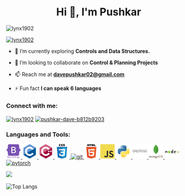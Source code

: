 <h1 align="center">Hi 👋, I'm Pushkar</h1>
<!-- <h3 align="center">Web Dev & Open Source Enthusiast</h3> -->

<p align="left"> <img src="https://komarev.com/ghpvc/?username=lynx1902&label=Profile%20views&color=0e75b6&style=flat" alt="lynx1902" /> </p>

<p align="left"> <a href="https://twitter.com/lynx1902" target="blank"><img src="https://img.shields.io/twitter/follow/lynx1902?logo=twitter&style=for-the-badge" alt="lynx1902" /></a> </p>

- 🌱 I’m currently exploring **Controls and Data Structures.**

- 👯 I’m looking to collaborate on **Control & Planning Projects**

- 📫 Reach me at **davepushkar02@gmail.com**

- ⚡ Fun fact **I can speak 6 languages**

<h3 align="left">Connect with me:</h3>
<p align="left">
<a href="https://twitter.com/lynx1902" target="blank"><img align="center" src="https://raw.githubusercontent.com/rahuldkjain/github-profile-readme-generator/master/src/images/icons/Social/twitter.svg" alt="lynx1902" height="30" width="40" /></a>
<a href="https://linkedin.com/in/pushkar-dave-b812b9203" target="blank"><img align="center" src="https://raw.githubusercontent.com/rahuldkjain/github-profile-readme-generator/master/src/images/icons/Social/linked-in-alt.svg" alt="pushkar-dave-b812b9203" height="30" width="40" /></a>  
</p>

<h3 align="left">Languages and Tools:</h3>
<p align="left"> <a href="https://getbootstrap.com" target="_blank"> <img src="https://raw.githubusercontent.com/devicons/devicon/master/icons/bootstrap/bootstrap-plain-wordmark.svg" alt="bootstrap" width="40" height="40"/> </a> <a href="https://www.cprogramming.com/" target="_blank"> <img src="https://raw.githubusercontent.com/devicons/devicon/master/icons/c/c-original.svg" alt="c" width="40" height="40"/> </a> <a href="https://www.w3schools.com/cpp/" target="_blank"> <img src="https://raw.githubusercontent.com/devicons/devicon/master/icons/cplusplus/cplusplus-original.svg" alt="cplusplus" width="40" height="40"/> </a> <a href="https://www.w3schools.com/css/" target="_blank"> <img src="https://raw.githubusercontent.com/devicons/devicon/master/icons/css3/css3-original-wordmark.svg" alt="css3" width="40" height="40"/> </a> <a href="https://git-scm.com/" target="_blank"> <img src="https://www.vectorlogo.zone/logos/git-scm/git-scm-icon.svg" alt="git" width="40" height="40"/> </a> <a href="https://www.w3.org/html/" target="_blank"> <img src="https://raw.githubusercontent.com/devicons/devicon/master/icons/html5/html5-original-wordmark.svg" alt="html5" width="40" height="40"/> </a> <a href="https://developer.mozilla.org/en-US/docs/Web/JavaScript" target="_blank"> <img src="https://raw.githubusercontent.com/devicons/devicon/master/icons/javascript/javascript-original.svg" alt="javascript" width="40" height="40"/> </a> <a href="https://www.python.org" target="_blank"> <img src="https://raw.githubusercontent.com/devicons/devicon/master/icons/python/python-original.svg" alt="python" width="40" height="40"/>  <a href="https://expressjs.com" target="_blank"> <img src="https://raw.githubusercontent.com/devicons/devicon/master/icons/express/express-original-wordmark.svg" alt="express" width="40" height="40"/> </a>
  <a href="https://www.mongodb.com/" target="_blank"> <img src="https://raw.githubusercontent.com/devicons/devicon/master/icons/mongodb/mongodb-original-wordmark.svg" alt="mongodb" width="40" height="40"/> </a><a href="https://nodejs.org" target="_blank"> <img src="https://raw.githubusercontent.com/devicons/devicon/master/icons/nodejs/nodejs-original-wordmark.svg" alt="nodejs" width="40" height="40"/> </a> <a href="https://pytorch.org/" target="_blank"> <img src="https://www.vectorlogo.zone/logos/pytorch/pytorch-icon.svg" alt="pytorch" width="40" height="40"/> </a></a> </p>


  <img align="centre" src="https://github-readme-stats.vercel.app/api?username=lynx1902&count_private=true&include_all_commits=true&show_icons=true&title_color=007bff&text_color=e7e7e7&icon_color=007bff&bg_color=171c28" />
<a />

![Top Langs](https://github-readme-stats.vercel.app/api/top-langs/?username=lynx1902&layout=compact&title_color=007bff&text_color=e7e7e7&icon_color=007bff&bg_color=171c28)



